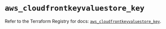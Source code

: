 # `aws_cloudfrontkeyvaluestore_key`

Refer to the Terraform Registry for docs: [`aws_cloudfrontkeyvaluestore_key`](https://registry.terraform.io/providers/hashicorp/aws/6.6.0/docs/resources/cloudfrontkeyvaluestore_key).
